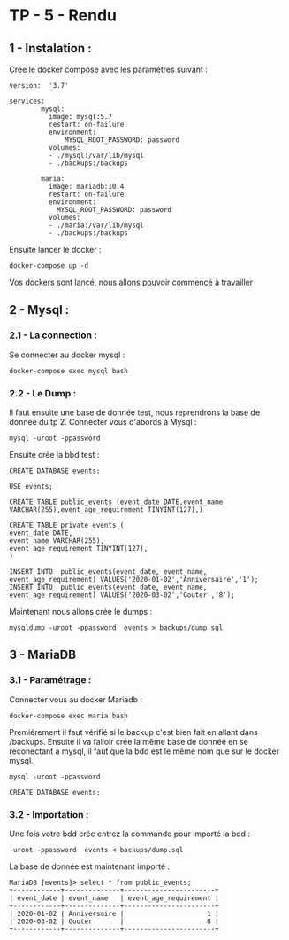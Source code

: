 # TP - 5 - Rendu 

## 1 - Instalation : 


Crée le docker compose avec les paramétres suivant : 
```
version:  '3.7'

services:
        mysql:
          image: mysql:5.7
          restart: on-failure
          environment:
              MYSQL_ROOT_PASSWORD: password
          volumes:
          - ./mysql:/var/lib/mysql
          - ./backups:/backups

        maria:
          image: mariadb:10.4
          restart: on-failure
          environment:
            MYSQL_ROOT_PASSWORD: password
          volumes:
          - ./maria:/var/lib/mysql
          - ./backups:/backups  
```

Ensuite lancer le docker : 

```
docker-compose up -d
```

Vos dockers sont lancé, nous allons pouvoir commencé à travailler 

## 2 - Mysql :

### 2.1 - La connection : 

Se connecter au docker mysql : 
```
docker-compose exec mysql bash
```

### 2.2 - Le Dump : 

Il faut ensuite une base de donnée test, nous reprendrons la base de donnée du tp 2.
Connecter vous d'abords à Mysql :

```
mysql -uroot -ppassword
```
Ensuite crée la bbd test :
```
CREATE DATABASE events;

USE events;

CREATE TABLE public_events (event_date DATE,event_name VARCHAR(255),event_age_requirement TINYINT(127),)

CREATE TABLE private_events (
event_date DATE,
event_name VARCHAR(255),
event_age_requirement TINYINT(127),
)

INSERT INTO  public_events(event_date, event_name, event_age_requirement) VALUES('2020-01-02','Anniversaire','1');
INSERT INTO  public_events(event_date, event_name, event_age_requirement) VALUES('2020-03-02','Gouter','8');

```

Maintenant nous allons crée le dumps : 

```
mysqldump -uroot -ppassword  events > backups/dump.sql
```

## 3 - MariaDB 

### 3.1 - Paramétrage :
Connecter vous au docker Mariadb : 

```
docker-compose exec maria bash
```
Premiérement il faut vérifié si le backup c'est bien fait en allant dans /backups.
Ensuite il va falloir crée la même base de donnée en se reconectant à mysql, il faut que la bdd est le même nom que sur le docker mysql.

```
mysql -uroot -ppassword
```
```
CREATE DATABASE events;
```

### 3.2 - Importation : 

Une fois votre bdd crée entrez la commande pour importé la bdd : 

```
-uroot -ppassword  events < backups/dump.sql
```
La base de donnée est maintenant importé : 

```
MariaDB [events]> select * from public_events;
+------------+--------------+-----------------------+
| event_date | event_name   | event_age_requirement |
+------------+--------------+-----------------------+
| 2020-01-02 | Anniversaire |                     1 |
| 2020-03-02 | Gouter       |                     8 |
+------------+--------------+-----------------------+
```
